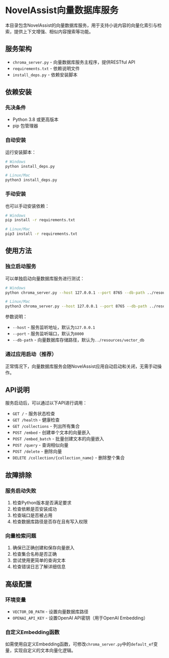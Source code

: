 # NovelAssist向量数据库服务

本目录包含NovelAssist的向量数据库服务，用于支持小说内容的向量化索引与检索，提供上下文增强、相似内容搜索等功能。

## 服务架构

- `chroma_server.py` - 向量数据库服务主程序，提供RESTful API
- `requirements.txt` - 依赖说明文件
- `install_deps.py` - 依赖安装脚本

## 依赖安装

### 先决条件

- Python 3.8 或更高版本
- pip 包管理器

### 自动安装

运行安装脚本：

```bash
# Windows
python install_deps.py

# Linux/Mac
python3 install_deps.py
```

### 手动安装

也可以手动安装依赖：

```bash
# Windows
pip install -r requirements.txt

# Linux/Mac
pip3 install -r requirements.txt
```

## 使用方法

### 独立启动服务

可以单独启动向量数据库服务进行测试：

```bash
# Windows
python chroma_server.py --host 127.0.0.1 --port 8765 --db-path ../resources/vector_db

# Linux/Mac
python3 chroma_server.py --host 127.0.0.1 --port 8765 --db-path ../resources/vector_db
```

参数说明：
- `--host` - 服务监听地址，默认为`127.0.0.1`
- `--port` - 服务监听端口，默认为`8000`
- `--db-path` - 向量数据库存储路径，默认为`../resources/vector_db`

### 通过应用启动（推荐）

正常情况下，向量数据库服务会随NovelAssist应用自动启动和关闭，无需手动操作。

## API说明

服务启动后，可以通过以下API进行调用：

- `GET /` - 服务状态检查
- `GET /health` - 健康检查
- `GET /collections` - 列出所有集合
- `POST /embed` - 创建单个文本的向量嵌入
- `POST /embed_batch` - 批量创建文本的向量嵌入
- `POST /query` - 查询相似向量
- `POST /delete` - 删除向量
- `DELETE /collection/{collection_name}` - 删除整个集合

## 故障排除

### 服务启动失败

1. 检查Python版本是否满足要求
2. 检查依赖是否安装成功
3. 检查端口是否被占用
4. 检查数据库路径是否存在且有写入权限

### 向量检索问题

1. 确保已正确创建和保存向量嵌入
2. 检查集合名称是否正确
3. 尝试使用更简单的查询文本
4. 检查错误日志了解详细信息

## 高级配置

### 环境变量

- `VECTOR_DB_PATH` - 设置向量数据库路径
- `OPENAI_API_KEY` - 设置OpenAI API密钥（用于OpenAI Embedding）

### 自定义Embedding函数

如需使用自定义Embedding函数，可修改`chroma_server.py`中的`default_ef`变量，实现自定义的文本向量化逻辑。 
